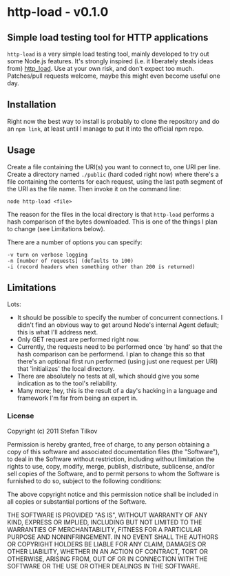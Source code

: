 # http-load - v0.1.0

## Simple load testing tool for HTTP applications

`http-load` is a very simple load testing tool, mainly developed to try out some Node.js features. It's strongly inspired (i.e. it liberately steals ideas from) [http_load][0]. Use at your own risk, and don't expect too much. Patches/pull requests welcome, maybe this might even become useful one day.

## Installation

Right now the best way to install is probably to clone the repository and do an `npm link`, at least until I manage to put it into the official npm repo.

## Usage

Create a file containing the URI(s) you want to connect to, one URI per line. Create a directory named `./public` (hard coded right now) where there's a file containing the contents for each request, using the last path segment of the URI as the file name. Then invoke it on the command line:

    node http-load <file>
    
The reason for the files in the local directory is that `http-load` performs a hash comparison of the bytes downloaded. This is one of the things I plan to change (see Limitations below).

There are a number of options you can specify:

    -v turn on verbose logging
    -n [number of requests] (defaults to 100)
    -i (record headers when something other than 200 is returned)

## Limitations

Lots:

* It should be possible to specify the number of concurrent connections. I didn't find an obvious way to get around Node's internal Agent default; this is what I'll address next.
* Only GET request are performed right now.
* Currently, the requests need to be performed once 'by hand' so that the hash comparison can be performend. I plan to change this so that there's an optional first run performed (using just one request per URI) that 'initializes' the local directory.
* There are absolutely no tests at all, which should give you some indication as to the tool's reliability.
* Many more; hey, this is the result of a day's hacking in a language and framework I'm far from being an expert in.



### License

Copyright (c) 2011 Stefan Tilkov

Permission is hereby granted, free of charge, to any person obtaining a copy
of this software and associated documentation files (the "Software"), to deal
in the Software without restriction, including without limitation the rights
to use, copy, modify, merge, publish, distribute, sublicense, and/or sell
copies of the Software, and to permit persons to whom the Software is
furnished to do so, subject to the following conditions:

The above copyright notice and this permission notice shall be included in
all copies or substantial portions of the Software.

THE SOFTWARE IS PROVIDED "AS IS", WITHOUT WARRANTY OF ANY KIND, EXPRESS OR
IMPLIED, INCLUDING BUT NOT LIMITED TO THE WARRANTIES OF MERCHANTABILITY,
FITNESS FOR A PARTICULAR PURPOSE AND NONINFRINGEMENT. IN NO EVENT SHALL THE
AUTHORS OR COPYRIGHT HOLDERS BE LIABLE FOR ANY CLAIM, DAMAGES OR OTHER
LIABILITY, WHETHER IN AN ACTION OF CONTRACT, TORT OR OTHERWISE, ARISING FROM,
OUT OF OR IN CONNECTION WITH THE SOFTWARE OR THE USE OR OTHER DEALINGS IN
THE SOFTWARE.

[0]: http://acme.com/software/http_load/
